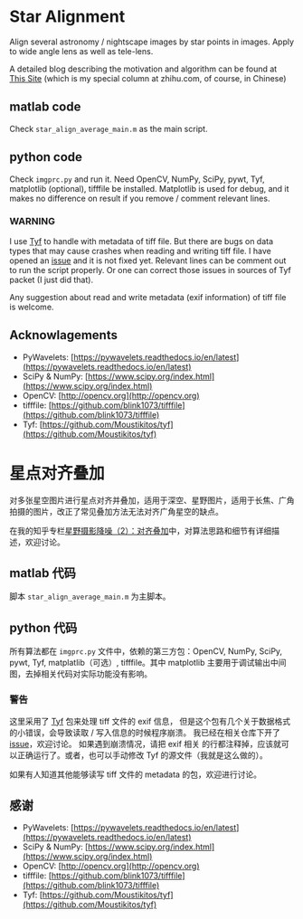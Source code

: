 # Star Alignment
Align several astronomy / nightscape images by star points in images. Apply to wide angle lens
as well as tele-lens.

A detailed blog describing the motivation and algorithm can be found at [This Site](https://zhuanlan.zhihu.com/p/25311770) 
(which is my special column at zhihu.com, of course, in Chinese)

## matlab code

Check `star_align_average_main.m` as the main script.

## python code

Check `imgprc.py` and run it. Need OpenCV, NumPy, SciPy, pywt, Tyf, matplotlib (optional), tifffile be installed. Matplotlib
is used for debug, and it makes no difference on result if you remove / comment relevant lines.

### **WARNING**
I use [Tyf](https://github.com/Moustikitos/tyf) to handle with metadata of tiff file. But
there are bugs on data types that may cause crashes when reading and writing tiff file.
I have opened an [issue](https://github.com/Moustikitos/tyf/issues/12) and it is not fixed yet.
Relevant lines can be comment out to run the script properly. Or one can correct those 
issues in sources of Tyf packet (I just did that).

Any suggestion about read and write metadata (exif information) of tiff file is welcome.

## Acknowlagements

* PyWavelets: [https://pywavelets.readthedocs.io/en/latest](https://pywavelets.readthedocs.io/en/latest)
* SciPy & NumPy: [https://www.scipy.org/index.html](https://www.scipy.org/index.html)
* OpenCV: [http://opencv.org](http://opencv.org)
* tifffile: [https://github.com/blink1073/tifffile](https://github.com/blink1073/tifffile)
* Tyf: [https://github.com/Moustikitos/tyf](https://github.com/Moustikitos/tyf)



# 星点对齐叠加
对多张星空图片进行星点对齐并叠加，适用于深空、星野图片，适用于长焦、广角拍摄的图片，改正了常见叠加方法无法对齐广角星空的缺点。

在我的知乎专栏[星野摄影降噪（2）：对齐叠加](https://zhuanlan.zhihu.com/p/25311770)中，对算法思路和细节有详细描述，欢迎讨论。

## matlab 代码

脚本 `star_align_average_main.m` 为主脚本。

## python 代码

所有算法都在 `imgprc.py` 文件中，依赖的第三方包：OpenCV, NumPy, SciPy, pywt, Tyf, matplatlib（可选）, tifffile。其中 matplotlib
主要用于调试输出中间图，去掉相关代码对实际功能没有影响。

### **警告**
这里采用了 [Tyf](https://github.com/Moustikitos/tyf) 包来处理 tiff 文件的 exif 信息，
但是这个包有几个关于数据格式的小错误，会导致读取 / 写入信息的时候程序崩溃。
我已经在相关仓库下开了 [issue](https://github.com/Moustikitos/tyf/issues/12)，欢迎讨论。
如果遇到崩溃情况，请把 exif 相关
的行都注释掉，应该就可以正确运行了。或者，也可以手动修改 Tyf 的源文件（我就是这么做的）。

如果有人知道其他能够读写 tiff 文件的 metadata 的包，欢迎进行讨论。

## 感谢

* PyWavelets: [https://pywavelets.readthedocs.io/en/latest](https://pywavelets.readthedocs.io/en/latest)
* SciPy & NumPy: [https://www.scipy.org/index.html](https://www.scipy.org/index.html)
* OpenCV: [http://opencv.org](http://opencv.org)
* tifffile: [https://github.com/blink1073/tifffile](https://github.com/blink1073/tifffile)
* Tyf: [https://github.com/Moustikitos/tyf](https://github.com/Moustikitos/tyf)
